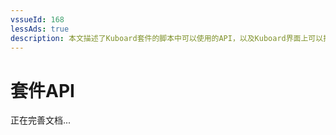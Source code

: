 ```yaml
---
vssueId: 168
lessAds: true
description: 本文描述了Kuboard套件的脚本中可以使用的API，以及Kuboard界面上可以扩展的方式
---
```


# 套件API

<AdSenseTitle/>

正在完善文档...
